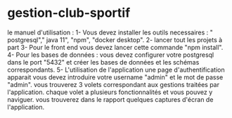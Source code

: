 # gestion-club-sportif

le manuel d'utilisation : 
1- Vous devez installer les outils necessaires : " postgresql"," java 11", "npm", "docker desktop".
2- lancer tout les projets à part
3- Pour le front end vous devez lancer cette commande "npm install".
4- Pour les bases de données : 
          vous devez configurer votre postgresql dans le port "5432" et créer les bases de données et les schémas correspondants.
5- L'utilisation de l'application 
une page d'authentification apparait vous devez introduire votre username "admin" et le mot de passe "admin".
vous trouverez 3 volets correspondant aux gestions traitées par l'application.
chaque volet a plusieurs fonctionnalités et vous pouvez y naviguer.
vous trouverez dans le rapport quelques captures d'écran de l'application.
